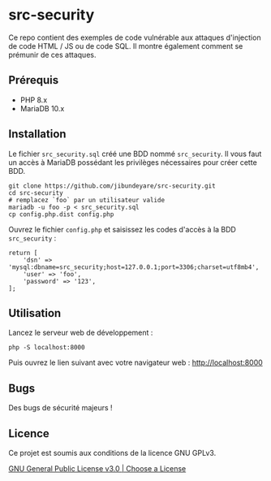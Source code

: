 # src-security

Ce repo contient des exemples de code vulnérable aux attaques d'injection de code HTML / JS ou de code SQL.
Il montre également comment se prémunir de ces attaques.

## Prérequis

- PHP 8.x
- MariaDB 10.x

## Installation

Le fichier `src_security.sql` créé une BDD nommé `src_security`.
Il vous faut un accès à MariaDB possédant les privilèges nécessaires pour créer cette BDD.

```
git clone https://github.com/jibundeyare/src-security.git
cd src-security
# remplacez `foo` par un utilisateur valide
mariadb -u foo -p < src_security.sql
cp config.php.dist config.php
```

Ouvrez le fichier `config.php` et saisissez les codes d'accès à la BDD `src_security` :

```
return [
    'dsn' => 'mysql:dbname=src_security;host=127.0.0.1;port=3306;charset=utf8mb4',
    'user' => 'foo',
    'password' => '123',
];
```

## Utilisation

Lancez le serveur web de développement :

```
php -S localhost:8000
```

Puis ouvrez le lien suivant avec votre navigateur web : [http://localhost:8000](http://localhost:8000)

## Bugs

Des bugs de sécurité majeurs !

## Licence

Ce projet est soumis aux conditions de la licence GNU GPLv3.

[GNU General Public License v3.0 | Choose a License](https://choosealicense.com/licenses/gpl-3.0/)

